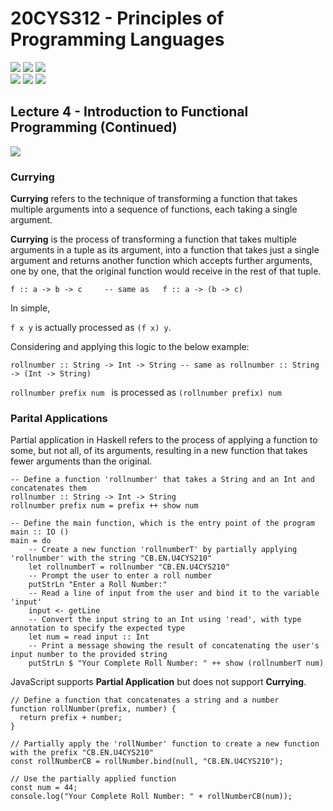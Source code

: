 # 20CYS312 - Principles of Programming Languages
![](https://img.shields.io/badge/Batch-21CYS-lightgreen) ![](https://img.shields.io/badge/UG-blue) ![](https://img.shields.io/badge/Subject-PPL-blue) <br/>
![](https://img.shields.io/badge/Lecture-2-orange) ![](https://img.shields.io/badge/Practical-3-orange) ![](https://img.shields.io/badge/Credits-3-orange)

## Lecture 4 - Introduction to Functional Programming (Continued)
![](https://img.shields.io/badge/-24th_Jan-orange)

### Currying
**Currying** refers to the technique of transforming a function that takes multiple arguments into a sequence of functions, each taking a single argument. 

**Currying** is the process of transforming a function that takes multiple arguments in a tuple as its argument, into a function that takes just a single argument and returns another function which accepts further arguments, one by one, that the original function would receive in the rest of that tuple.

```
f :: a -> b -> c     -- same as   f :: a -> (b -> c)
```

In simple,

``` f x y ``` is actually processed as ```(f x) y```.

Considering and applying this logic to the below example:

```
rollnumber :: String -> Int -> String -- same as rollnumber :: String -> (Int -> String)
```

```rollnumber prefix num ``` is processed as ``` (rollnumber prefix) num ```

### Parital Applications

Partial application in Haskell refers to the process of applying a function to some, but not all, of its arguments, resulting in a new function that takes fewer arguments than the original. 

```
-- Define a function 'rollnumber' that takes a String and an Int and concatenates them
rollnumber :: String -> Int -> String
rollnumber prefix num = prefix ++ show num

-- Define the main function, which is the entry point of the program
main :: IO ()
main = do
    -- Create a new function 'rollnumberT' by partially applying 'rollnumber' with the string "CB.EN.U4CYS210"
    let rollnumberT = rollnumber "CB.EN.U4CYS210"
    -- Prompt the user to enter a roll number
    putStrLn "Enter a Roll Number:"
    -- Read a line of input from the user and bind it to the variable 'input'
    input <- getLine
    -- Convert the input string to an Int using 'read', with type annotation to specify the expected type
    let num = read input :: Int
    -- Print a message showing the result of concatenating the user's input number to the provided string
    putStrLn $ "Your Complete Roll Number: " ++ show (rollnumberT num)
```

JavaScript supports **Partial Application** but does not support **Currying**.

```
// Define a function that concatenates a string and a number
function rollNumber(prefix, number) {
  return prefix + number;
}

// Partially apply the 'rollNumber' function to create a new function with the prefix "CB.EN.U4CYS210"
const rollNumberCB = rollNumber.bind(null, "CB.EN.U4CYS210");

// Use the partially applied function
const num = 44;
console.log("Your Complete Roll Number: " + rollNumberCB(num));
```
